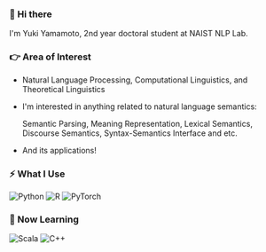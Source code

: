 ### 👋 Hi there 
I'm Yuki Yamamoto, 2nd year doctoral student at NAIST NLP Lab.

<!--
**yama-yuki/yama-yuki** is a ✨ _special_ ✨ repository because its `README.md` (this file) appears on your GitHub profile.

Here are some ideas to get you started:

- 🔭 I’m currently working on ...
- 🌱 I’m currently learning ...
- 👯 I’m looking to collaborate on ...
- 🤔 I’m looking for help with ...
- 💬 Ask me about ...
- 📫 How to reach me: ...
- 😄 Pronouns: ...
- ⚡ Fun fact: ...
-->

###  :point_right: Area of Interest
- Natural Language Processing, Computational Linguistics, and Theoretical Linguistics

- I'm interested in anything related to natural language semantics:

  Semantic Parsing, Meaning Representation, Lexical Semantics, Discourse Semantics, Syntax-Semantics Interface and etc.

- And its applications!

### ⚡ What I Use
<img alt="Python" src="https://img.shields.io/badge/python-%2314354C.svg?style=for-the-badge&logo=python&logoColor=white"/> <img alt="R" src="https://img.shields.io/badge/r-%23276DC3.svg?style=for-the-badge&logo=r&logoColor=white"/> <img alt="PyTorch" src="https://img.shields.io/badge/PyTorch-%23EE4C2C.svg?style=for-the-badge&logo=PyTorch&logoColor=white" />

### 🌱 Now Learning
<img alt="Scala" src="https://img.shields.io/badge/scala-%23DC322F.svg?style=for-the-badge&logo=scala&logoColor=white"/> <img alt="C++" src="https://img.shields.io/badge/c++-%2300599C.svg?style=for-the-badge&logo=c%2B%2B&logoColor=white"/>
